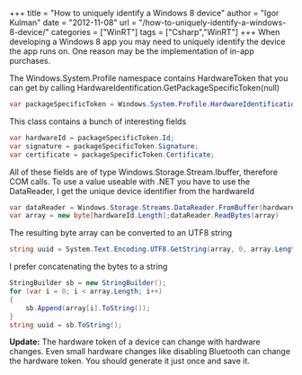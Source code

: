 +++
title = "How to uniquely identify a Windows 8 device"
author = "Igor Kulman"
date = "2012-11-08"
url = "/how-to-uniquely-identify-a-windows-8-device/"
categories = ["WinRT"]
tags = ["Csharp","WinRT"]
+++
When developing a Windows 8 app you may need to uniquely identify the device the app runs on. One reason may be the implementation of in-app purchases.
  
The Windows.System.Profile namespace contains HardwareToken that you can get by calling HardwareIdentification.GetPackageSpecificToken(null)

```csharp
var packageSpecificToken = Windows.System.Profile.HardwareIdentification.GetPackageSpecificToken(null);
```

This class contains a bunch of interesting fields

```csharp
var hardwareId = packageSpecificToken.Id;
var signature = packageSpecificToken.Signature;
var certificate = packageSpecificToken.Certificate;
```

<!--more-->

All of these fields are of type Windows.Storage.Stream.Ibuffer, therefore COM calls. To use a value useable with .NET you have to use the DataReader, I get the unique device identifier from the hardwareId

```csharp
var dataReader = Windows.Storage.Streams.DataReader.FromBuffer(hardwareId);
var array = new byte[hardwareId.Length];dataReader.ReadBytes(array)
```

The resulting byte array can be converted to an UTF8 string

```csharp
string uuid = System.Text.Encoding.UTF8.GetString(array, 0, array.Length); 
```

I prefer concatenating the bytes to a string

```csharp
StringBuilder sb = new StringBuilder();
for (var i = 0; i < array.Length; i++)
{        
    sb.Append(array[i].ToString());
} 
string uuid = sb.ToString();
```

**Update:** The hardware token of a device can change with hardware changes. Even small hardware changes like disabling Bluetooth can change the hardware token. You should generate it just once and save it.

